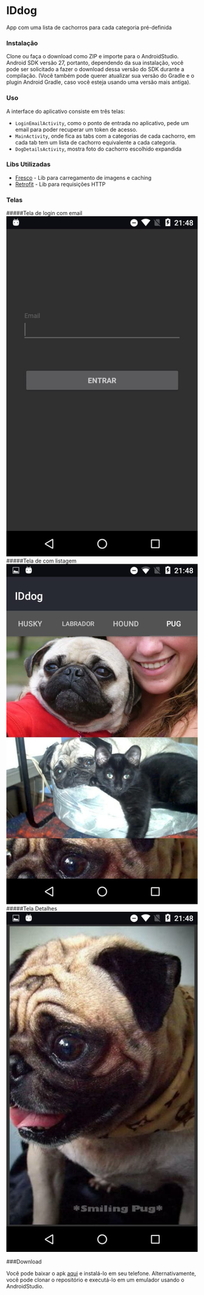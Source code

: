 # IDdog
App com uma lista de cachorros para cada categoria pré-definida


### Instalação

Clone ou faça o download como ZIP e importe para o AndroidStudio.
Android SDK versão 27, portanto, dependendo da sua instalação, você pode ser solicitado a fazer o download dessa versão do SDK durante a compilação. (Você também pode querer atualizar sua versão do Gradle e o plugin Android Gradle, caso você esteja usando uma versão mais antiga).

### Uso
A interface do aplicativo consiste em três telas:

* `LoginEmailActivity`, como o ponto de entrada no aplicativo, pede um email para poder recuperar um token de acesso.
* `MainActivity`, onde fica as tabs com a categorias de cada cachorro, em cada tab tem um lista de cachorro equivalente a cada categoria. 
* `DogDetailsActivity`, mostra foto do cachorro escolhido expandida

### Libs Utilizadas


* [Fresco](https://frescolib.org) -  Lib para carregamento de imagens e caching 
* [Retrofit](http://square.github.io/retrofit/) - Lib para requisições HTTP 

### Telas

#####Tela de login com email
![screenshots](https://github.com/0tavi0/IDdog/blob/master/screens/screenshot.jpeg)
#####Tela de com listagem 
![screenshots](https://github.com/0tavi0/IDdog/blob/master/screens/screenshot1.jpeg)
#####Tela Detalhes 
![screenshots](https://github.com/0tavi0/IDdog/blob/master/screens/screenshot2.jpeg)

###Download

Você pode baixar o apk [aqui](https://github.com/0tavi0/IDdog/blob/master/screens/app-debug.apk) e instalá-lo em seu telefone. Alternativamente, você pode clonar o repositório e executá-lo em um emulador usando o AndroidStudio.